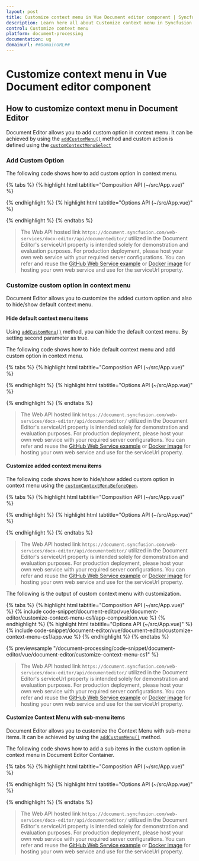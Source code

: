 ```yaml
---
layout: post
title: Customize context menu in Vue Document editor component | Syncfusion
description: Learn here all about Customize context menu in Syncfusion Vue Document editor component of Syncfusion Essential JS 2 and more.
control: Customize context menu 
platform: document-processing
documentation: ug
domainurl: ##DomainURL##
---
```


# Customize context menu in Vue Document editor component

## How to customize context menu in Document Editor

Document Editor allows you to add custom option in context menu. It can be achieved by using the [`addCustomMenu()`](https://ej2.syncfusion.com/vue/documentation/api/document-editor/contextMenu#addcustommenu) method and custom action is defined using the [`customContextMenuSelect`](https://ej2.syncfusion.com/vue/documentation/api/document-editor/customContentMenuEventArgs/)

### Add Custom Option

The following code shows how to add custom option in context menu.

{% tabs %}
{% highlight html tabtitle="Composition API (~/src/App.vue)" %}

<template>
  <div id="app">
    <ejs-documenteditorcontainer ref='container' :serviceUrl='serviceUrl' v-on:created="onCreated" height="590px"
      id='container' :enableToolbar='true'></ejs-documenteditorcontainer>
  </div>
</template>
<script setup>
import { DocumentEditorContainerComponent as EjsDocumenteditorcontainer, Toolbar } from '@syncfusion/ej2-vue-documenteditor';
import { provide, ref } from 'vue';

const container = ref(null);
const serviceUrl = 'https://document.syncfusion.com/web-services/docx-editor/api/documenteditor/';

//Inject require modules.
provide('DocumentEditorContainer', [Toolbar])

const onCreated = function () {
  // creating Custom Options
  let menuItems = [
    {
      text: 'Search In Google',
      id: 'search_in_google',
      iconCss: 'e-icons e-de-ctnr-find',
    },
  ];
  // adding Custom Options
  container.value.ej2Instances.documentEditor.contextMenu.addCustomMenu(
    menuItems,
    false
  );
  // custom Options Select Event
  container.value.ej2Instances.documentEditor.customContextMenuSelect =
    (args) => {
      // custom Options Functionality
      let id =
        container.value.ej2Instances.documentEditor.element.id;
      switch (args.id) {
        case id + 'search_in_google':
          // To get the selected content as plain text
          let searchContent =
            container.value.ej2Instances.documentEditor.selection
              .text;
          if (
            !container.value.ej2Instances.documentEditor.selection
              .isEmpty &&
            /\S/.test(searchContent)
          ) {
            window.open('http://google.com/search?q=' + searchContent);
          }
          break;
      }
    };
}
</script>

{% endhighlight %}
{% highlight html tabtitle="Options API (~/src/App.vue)" %}

<template>
  <div id="app">
    <ejs-documenteditorcontainer ref='container' :serviceUrl='serviceUrl' v-on:created="onCreated" height="590px"
      id='container' :enableToolbar='true'></ejs-documenteditorcontainer>
  </div>
</template>
<script>
import { DocumentEditorContainerComponent, Toolbar } from '@syncfusion/ej2-vue-documenteditor';

export default {
  components: {
    'ejs-documenteditorcontainer': DocumentEditorContainerComponent
  },
  data() {
    return {
      serviceUrl:
        'https://document.syncfusion.com/web-services/docx-editor/api/documenteditor/',
    };
  },
  provide: {
    //Inject require modules.
    DocumentEditorContainer: [Toolbar]
  },
  methods: {
    onCreated: function () {
      // creating Custom Options
      let menuItems = [
        {
          text: 'Search In Google',
          id: 'search_in_google',
          iconCss: 'e-icons e-de-ctnr-find',
        },
      ];
      // adding Custom Options
      this.$refs.container.ej2Instances.documentEditor.contextMenu.addCustomMenu(
        menuItems,
        false
      );
      // custom Options Select Event
      this.$refs.container.ej2Instances.documentEditor.customContextMenuSelect =
        (args) => {
          // custom Options Functionality
          let id =
            this.$refs.container.ej2Instances.documentEditor.element.id;
          switch (args.id) {
            case id + 'search_in_google':
              // To get the selected content as plain text
              let searchContent =
                this.$refs.container.ej2Instances.documentEditor.selection
                  .text;
              if (
                !this.$refs.container.ej2Instances.documentEditor.selection
                  .isEmpty &&
                /\S/.test(searchContent)
              ) {
                window.open('http://google.com/search?q=' + searchContent);
              }
              break;
          }
        };
    },
  },
};
</script>

{% endhighlight %}
{% endtabs %}

> The Web API hosted link `https://document.syncfusion.com/web-services/docx-editor/api/documenteditor/` utilized in the Document Editor's serviceUrl property is intended solely for demonstration and evaluation purposes. For production deployment, please host your own web service with your required server configurations. You can refer and reuse the [GitHub Web Service example](https://github.com/SyncfusionExamples/EJ2-DocumentEditor-WebServices) or [Docker image](https://hub.docker.com/r/syncfusion/word-processor-server) for hosting your own web service and use for the serviceUrl property.

### Customize custom option in context menu

Document Editor allows you to customize the added custom option and also to hide/show default context menu.

#### Hide default context menu items

Using [`addCustomMenu()`](https://ej2.syncfusion.com/vue/documentation/api/document-editor/contextMenu#addcustommenu) method, you can hide the default context menu. By setting second parameter as true.

The following code shows how to hide default context menu and add custom option in context menu.

{% tabs %}
{% highlight html tabtitle="Composition API (~/src/App.vue)" %}

<template>
  <div id="app">
    <ejs-documenteditorcontainer ref='container' :serviceUrl='serviceUrl' v-on:created="onCreated" height="590px"
      id='container' :enableToolbar='true'></ejs-documenteditorcontainer>
  </div>
</template>
<script setup>
import { DocumentEditorContainerComponent as EjsDocumenteditorcontainer, Toolbar } from '@syncfusion/ej2-vue-documenteditor';
import { provide, ref } from 'vue';

const container = ref(null);
const serviceUrl = 'https://document.syncfusion.com/web-services/docx-editor/api/documenteditor/';

//Inject require modules.
provide('DocumentEditorContainer', [Toolbar])

const onCreated = function () {
  // creating Custom Options
  let menuItems = [
    {
      text: 'Search In Google',
      id: 'search_in_google',
      iconCss: 'e-icons e-de-ctnr-find',
    },
  ];
  // adding Custom Options
  container.value.ej2Instances.documentEditor.contextMenu.addCustomMenu(menuItems, true);
}
</script>

{% endhighlight %}
{% highlight html tabtitle="Options API (~/src/App.vue)" %}

<template>
  <div id="app">
    <ejs-documenteditorcontainer ref='container' :serviceUrl='serviceUrl' v-on:created="onCreated" height="590px"
      id='container' :enableToolbar='true'></ejs-documenteditorcontainer>
  </div>
</template>
<script>
import { DocumentEditorContainerComponent, Toolbar } from '@syncfusion/ej2-vue-documenteditor';

export default {
  components: {
    'ejs-documenteditorcontainer': DocumentEditorContainerComponent
  },
  data() {
    return {
      serviceUrl:
        'https://document.syncfusion.com/web-services/docx-editor/api/documenteditor/',
    };
  },
  provide: {
    //Inject require modules.
    DocumentEditorContainer: [Toolbar]
  },
  methods: {
    onCreated: function () {
      // creating Custom Options
      let menuItems = [
        {
          text: 'Search In Google',
          id: 'search_in_google',
          iconCss: 'e-icons e-de-ctnr-find',
        },
      ];
      // adding Custom Options
      this.$refs.container.ej2Instances.documentEditor.contextMenu.addCustomMenu(menuItems, true);
    }
  }
};
</script>

{% endhighlight %}
{% endtabs %}

> The Web API hosted link `https://document.syncfusion.com/web-services/docx-editor/api/documenteditor/` utilized in the Document Editor's serviceUrl property is intended solely for demonstration and evaluation purposes. For production deployment, please host your own web service with your required server configurations. You can refer and reuse the [GitHub Web Service example](https://github.com/SyncfusionExamples/EJ2-DocumentEditor-WebServices) or [Docker image](https://hub.docker.com/r/syncfusion/word-processor-server) for hosting your own web service and use for the serviceUrl property.

#### Customize added context menu items

The following code shows how to hide/show added custom option in context menu using the [`customContextMenuBeforeOpen`](https://ej2.syncfusion.com/vue/documentation/api/document-editor/beforeOpenCloseCustomContentMenuEventArgs/).

{% tabs %}
{% highlight html tabtitle="Composition API (~/src/App.vue)" %}

<template>
  <div id="app">
    <ejs-documenteditorcontainer ref='container' :serviceUrl='serviceUrl' v-on:created="onCreated" height="590px"
      id='container' :enableToolbar='true'></ejs-documenteditorcontainer>
  </div>
</template>
<script setup>
import { DocumentEditorContainerComponent as EjsDocumenteditorcontainer, Toolbar } from '@syncfusion/ej2-vue-documenteditor';
import { provide, ref } from 'vue';

const container = ref(null);
const serviceUrl = 'https://document.syncfusion.com/web-services/docx-editor/api/documenteditor/';

//Inject require modules.
provide('DocumentEditorContainer', [Toolbar])

const onCreated = function () {
  // creating Custom Options
  let menuItems = [
    {
      text: 'Search In Google',
      id: 'search_in_google',
      iconCss: 'e-icons e-de-ctnr-find',
    },
  ];
  // adding Custom Options
  container.value.ej2Instances.documentEditor.contextMenu.addCustomMenu(menuItems, false);
  // custom Options Select Event
  container.value.ej2Instances.documentEditor.customContextMenuSelect =
    (args) => {
      // custom Options Functionality
      let id =
        container.value.ej2Instances.documentEditor.element.id;
      switch (args.id) {
        case id + 'search_in_google':
          // To get the selected content as plain text
          let searchContent =
            container.value.ej2Instances.documentEditor.selection
              .text;
          if (
            !container.value.ej2Instances.documentEditor.selection
              .isEmpty &&
            /\S/.test(searchContent)
          ) {
            window.open('http://google.com/search?q=' + searchContent);
          }
          break;
      }
    };
  //  custom options hide/show functionality
  container.value.ej2Instances.documentEditor.customContextMenuBeforeOpen = (args) => {
    let search = document.getElementById(args.ids[0]);
    search.style.display = 'none';
    let searchContent = container.value.ej2Instances.documentEditor.selection.text;
    if (!container.value.ej2Instances.documentEditor.selection.isEmpty && /\S/.test(searchContent)) {
      search.style.display = 'block';
    }
  };
}
</script>

{% endhighlight %}
{% highlight html tabtitle="Options API (~/src/App.vue)" %}

<template>
  <div id="app">
    <ejs-documenteditorcontainer ref='container' :serviceUrl='serviceUrl' v-on:created="onCreated" height="590px"
      id='container' :enableToolbar='true'></ejs-documenteditorcontainer>
  </div>
</template>
<script>
import { DocumentEditorContainerComponent, Toolbar } from '@syncfusion/ej2-vue-documenteditor';

export default {
  components: {
    'ejs-documenteditorcontainer': DocumentEditorContainerComponent
  },
  data() {
    return {
      serviceUrl:
        'https://document.syncfusion.com/web-services/docx-editor/api/documenteditor/',
    };
  },
  provide: {
    //Inject require modules.
    DocumentEditorContainer: [Toolbar]
  },
  methods: {
    onCreated: function () {
      // creating Custom Options
      let menuItems = [
        {
          text: 'Search In Google',
          id: 'search_in_google',
          iconCss: 'e-icons e-de-ctnr-find',
        },
      ];
      // adding Custom Options
      this.$refs.container.ej2Instances.documentEditor.contextMenu.addCustomMenu(menuItems, false);
      // custom Options Select Event
      this.$refs.container.ej2Instances.documentEditor.customContextMenuSelect =
        (args) => {
          // custom Options Functionality
          let id =
            this.$refs.container.ej2Instances.documentEditor.element.id;
          switch (args.id) {
            case id + 'search_in_google':
              // To get the selected content as plain text
              let searchContent =
                this.$refs.container.ej2Instances.documentEditor.selection
                  .text;
              if (
                !this.$refs.container.ej2Instances.documentEditor.selection
                  .isEmpty &&
                /\S/.test(searchContent)
              ) {
                window.open('http://google.com/search?q=' + searchContent);
              }
              break;
          }
        };
      //  custom options hide/show functionality
      this.$refs.container.ej2Instances.documentEditor.customContextMenuBeforeOpen = (args) => {
        let search = document.getElementById(args.ids[0]);
        search.style.display = 'none';
        let searchContent = this.$refs.container.ej2Instances.documentEditor.selection.text;
        if (!this.$refs.container.ej2Instances.documentEditor.selection.isEmpty && /\S/.test(searchContent)) {
          search.style.display = 'block';
        }
      };
    },
  },
};
</script>

{% endhighlight %}
{% endtabs %}

> The Web API hosted link `https://document.syncfusion.com/web-services/docx-editor/api/documenteditor/` utilized in the Document Editor's serviceUrl property is intended solely for demonstration and evaluation purposes. For production deployment, please host your own web service with your required server configurations. You can refer and reuse the [GitHub Web Service example](https://github.com/SyncfusionExamples/EJ2-DocumentEditor-WebServices) or [Docker image](https://hub.docker.com/r/syncfusion/word-processor-server) for hosting your own web service and use for the serviceUrl property.

The following is the output of custom context menu with customization.

{% tabs %}
{% highlight html tabtitle="Composition API (~/src/App.vue)" %}
{% include code-snippet/document-editor/vue/document-editor/customize-context-menu-cs1/app-composition.vue %}
{% endhighlight %}
{% highlight html tabtitle="Options API (~/src/App.vue)" %}
{% include code-snippet/document-editor/vue/document-editor/customize-context-menu-cs1/app.vue %}
{% endhighlight %}
{% endtabs %}
        
{% previewsample "/document-processing/code-snippet/document-editor/vue/document-editor/customize-context-menu-cs1" %}

> The Web API hosted link `https://document.syncfusion.com/web-services/docx-editor/api/documenteditor/` utilized in the Document Editor's serviceUrl property is intended solely for demonstration and evaluation purposes. For production deployment, please host your own web service with your required server configurations. You can refer and reuse the [GitHub Web Service example](https://github.com/SyncfusionExamples/EJ2-DocumentEditor-WebServices) or [Docker image](https://hub.docker.com/r/syncfusion/word-processor-server) for hosting your own web service and use for the serviceUrl property.

#### Customize Context Menu with sub-menu items

Document Editor allows you to customize the Context Menu with sub-menu items. It can be achieved by using the [`addCustomMenu()`](https://ej2.syncfusion.com/vue/documentation/api/document-editor/contextMenu#addcustommenu) method.

The following code shows how to add a sub items in the custom option in context menu in Document Editor Container.
 
{% tabs %}
{% highlight html tabtitle="Composition API (~/src/App.vue)" %}

<template>
  <div id="app">
    <ejs-documenteditorcontainer ref='container' :serviceUrl='serviceUrl' v-on:created="onCreated" height="590px"
      id='container' :enableToolbar='true'></ejs-documenteditorcontainer>
  </div>
</template>
<script setup>
import { DocumentEditorContainerComponent as EjsDocumenteditorcontainer, Toolbar } from '@syncfusion/ej2-vue-documenteditor';
import { provide, ref } from 'vue';

const container = ref(null);
const serviceUrl = 'https://document.syncfusion.com/web-services/docx-editor/api/documenteditor/';

//Inject require modules.
provide('DocumentEditorContainer', [Toolbar])

const onCreated = function () {
  // creating Custom Options
  let menuItems = [
    {
      text: 'Form field',
      id: 'form field',
      iconCss: 'e-de-formfield e-icons',
      items: [
        {
          text: 'Text form',
          id: 'Text form',
          iconCss: 'e-icons e-de-textform',
        },
        {
          text: 'Check box',
          id: 'Check box',
          iconCss: 'e-icons e-de-checkbox-form',
        },
        {
          text: 'Drop down',
          id: 'Drop down',
          iconCss: 'e-icons e-de-dropdownform',
        },
      ],
    },
  ];
  // adding Custom Options
  container.value.ej2Instances.documentEditor.contextMenu.addCustomMenu(
    menuItems,
    false,
    true
  );
}
</script>

{% endhighlight %}
{% highlight html tabtitle="Options API (~/src/App.vue)" %}

<template>
  <div id="app">
    <ejs-documenteditorcontainer
      ref="container"
      :serviceUrl="serviceUrl"
      v-on:created="onCreated"
      height="590px"
      id="container"
      :enableToolbar="true"
    ></ejs-documenteditorcontainer>
  </div>
</template>
<script>
import {
  DocumentEditorContainerComponent,
  Toolbar,
} from '@syncfusion/ej2-vue-documenteditor';

export default {
  name: 'App',
  components: {
    'ejs-documenteditorcontainer': DocumentEditorContainerComponent,
  },
  data() {
    return {
      serviceUrl:
        'https://document.syncfusion.com/web-services/docx-editor/api/documenteditor/',
    };
  },
  provide: {
    //Inject require modules.
    DocumentEditorContainer: [Toolbar],
  },
  methods: {
    onCreated: function () {
      // creating Custom Options
      let menuItems = [
        {
          text: 'Form field',
          id: 'form field',
          iconCss: 'e-de-formfield e-icons',
          items: [
            {
              text: 'Text form',
              id: 'Text form',
              iconCss: 'e-icons e-de-textform',
            },
            {
              text: 'Check box',
              id: 'Check box',
              iconCss: 'e-icons e-de-checkbox-form',
            },
            {
              text: 'Drop down',
              id: 'Drop down',
              iconCss: 'e-icons e-de-dropdownform',
            },
          ],
        },
      ];
      // adding Custom Options
      this.$refs.container.ej2Instances.documentEditor.contextMenu.addCustomMenu(
        menuItems,
        false,
        true
      );
    },
  },
};
</script>
<style></style>

{% endhighlight %}
{% endtabs %}

> The Web API hosted link `https://document.syncfusion.com/web-services/docx-editor/api/documenteditor/` utilized in the Document Editor's serviceUrl property is intended solely for demonstration and evaluation purposes. For production deployment, please host your own web service with your required server configurations. You can refer and reuse the [GitHub Web Service example](https://github.com/SyncfusionExamples/EJ2-DocumentEditor-WebServices) or [Docker image](https://hub.docker.com/r/syncfusion/word-processor-server) for hosting your own web service and use for the serviceUrl property.

